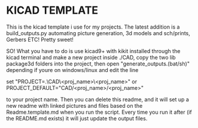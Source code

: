 # KICAD TEMPLATE 

This is the kicad template i use for my projects. The latest addition is a build_outputs.py automating picture generation, 3d models and sch/prints, Gerbers ETC! Pretty sweet!

SO! What you have to do is use kicad9+ with kikit installed through the kicad terminal and make a new project inside ./CAD, copy the two lib package3d folders into the project, then open "generate_outputs.(bat/sh)" depending if youre on windows/linux and edit the line
 
set "PROJECT=.\CAD\\<proj_name>\\<proj_name>"
or
PROJECT_DEFAULT="CAD/<proj_name>/<proj_name>"

to your project name. Then you can delete this readme, and it will set up a new readme with linked pictures and files based on the Readme.template.md when you run the script. Every time you run it after (if the README.md exists) it will just update the output files.



